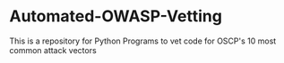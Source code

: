 # Automated-OWASP-Vetting
This is a repository for Python Programs to vet code for OSCP's 10 most common attack vectors
